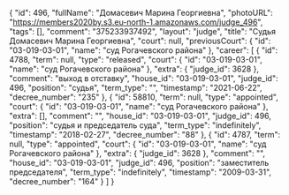 {
    "id": 496,
    "fullName": "Домасевич Марина Георгиевна",
    "photoURL": "https://members2020by.s3.eu-north-1.amazonaws.com/judge_496",
    "tags": [],
    "comment": "375233937492",
    "layout": "judge",
    "title": "Судья Домасевич Марина Георгиевна",
    "court": null,
    "previousCourt": {
        "id": "03-019-03-01",
        "name": "суд Рогачевского района"
    },
    "career": [
        {
            "id": 4788,
            "term": null,
            "type": "released",
            "court": {
                "id": "03-019-03-01",
                "name": "суд Рогачевского района"
            },
            "extra": {
                "judge_id": 3628
            },
            "comment": "выход в отставку",
            "house_id": "03-019-03-01",
            "judge_id": 496,
            "position": "судья",
            "term_type": "",
            "timestamp": "2021-06-22",
            "decree_number": "235"
        },
        {
            "id": 58810,
            "term": null,
            "type": "appointed",
            "court": {
                "id": "03-019-03-01",
                "name": "суд Рогачевского района"
            },
            "extra": [],
            "comment": "",
            "house_id": "03-019-03-01",
            "judge_id": 496,
            "position": "судья и председатель суда",
            "term_type": "indefinitely",
            "timestamp": "2018-02-27",
            "decree_number": "88"
        },
        {
            "id": 4787,
            "term": null,
            "type": "appointed",
            "court": {
                "id": "03-019-03-01",
                "name": "суд Рогачевского района"
            },
            "extra": {
                "judge_id": 3628
            },
            "comment": "",
            "house_id": "03-019-03-01",
            "judge_id": 496,
            "position": "заместитель председателя",
            "term_type": "indefinitely",
            "timestamp": "2009-03-31",
            "decree_number": "164"
        }
    ]
}
